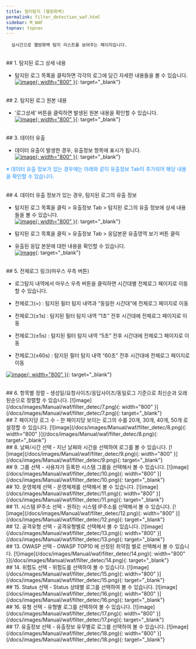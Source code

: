 ```yaml
---
title: 필터탐지 (웹방화벽)
permalink: filter_detection_waf.html
sidebar: M_WAF
topnav: topnav
---
```




      실시간으로 웹방화벽 탐지 리스트를 보여주는 페이지입니다.

<br />
## 1. 탐지된 로그 상세 내용

- 탐지된 로그 목록을 클릭하면 각각의 로그에 담긴 자세한 내용들을 볼 수 있습니다.   
[![image](/docs/images/Manual/waf/filter_detec/1.png){: width="800" }](/docs/images/Manual/waf/filter_detec/1.png){: target="_blank"}

<br />
## 2. 탐지된 로그 원본 내용

- ‘로그상세’ 버튼을 클릭하면 발생된 원본 내용을 확인할 수 있습니다.   
[![image](/docs/images/Manual/waf/filter_detec/2.png){: width="800" }](/docs/images/Manual/waf/filter_detec/2.png){: target="_blank"}

<br />
## 3. 데이터 유출 

- 데이터 유출이 발생한 경우, 유출정보 항목에 표시가 됩니다.   
[![image](/docs/images/Manual/waf/filter_detec/3.png){: width="800" }](/docs/images/Manual/waf/filter_detec/3.png){: target="_blank"}

<font color='dodgerblue'>※ 데이터 유출 정보가 있는 경우에는 아래와 같이 유출정보 Tab이 추가되어 해당 내용을 확인할 수 있습니다.</font>

<br />
## 4. 데이터 유출 정보가 있는 경우, 탐지된 로그의 유출 정보

- 탐지된 로그 목록을 클릭 > 유출정보 Tab > 탐지된 로그의 유출 정보에 상세 내용들을 볼 수 있습니다.   
[![image](/docs/images/Manual/waf/filter_detec/4.png){: width="800" }](/docs/images/Manual/waf/filter_detec/4.png){: target="_blank"}

- 탐지된 로그 목록을 클릭 > 유출정보 Tab > 응답본문 유출영역 보기 버튼 클릭   
- 유출된 응답 본문에 대한 내용을 확인할 수 있습니다.   
[![image](/docs/images/Manual/waf/filter_detec/5.png)](/docs/images/Manual/waf/filter_detec/5.png){: target="_blank"}

<br />
## 5. 전체로그 링크(마우스 우측 버튼)

- 로그탐지 내역에서 마우스 우측 버튼을 클릭하면 시간대별 전체로그 페이지로 이동할 수 있습니다.

- 전체로그(=) : 탐지된 필터 탐지 내역과 “동일한 시간대”에 전체로그 페이지로 이동

- 전체로그(±1s) : 탐지된 필터 탐지 내역 “1초” 전후 시간대에 전체로그 페이지로 이동

- 전체로그(±5s) : 탐지된 필터 탐지 내역 “5초” 전후 시간대에 전체로그 페이지로 이동

- 전체로그(±60s) : 탐지된 필터 탐지 내역 “60초” 전후 시간대에 전체로그 페이지로 이동

[![image](/docs/images/Manual/waf/filter_detec/6.png){: width="800" }](/docs/images/Manual/waf/filter_detec/6.png){: target="_blank"}

<br />
## 6. 항목별 정렬
- 생성일/요청사이즈/응답사이즈/동일로그 기준으로 최신순과 오래된순으로 정렬할 수 있습니다.   
[![image](/docs/images/Manual/waf/filter_detec/7.png){: width="800" }](/docs/images/Manual/waf/filter_detec/7.png){: target="_blank"}

<br />
## 7. 페이지당 로그 수
- 한 페이지당 보이는 로그의 수를 20개, 30개, 40개, 50개 로 설정할 수 있습니다.   
[![image](/docs/images/Manual/waf/filter_detec/8.png){: width="800" }](/docs/images/Manual/waf/filter_detec/8.png){: target="_blank"}

<br />
## 8. 날짜/시간 선택
- 지난 날짜와 시간을 선택하여 로그를 볼 수 있습니다.   
[![image](/docs/images/Manual/waf/filter_detec/9.png){: width="800" }](/docs/images/Manual/waf/filter_detec/9.png){: target="_blank"}


<br />
## 9. 그룹 선택
- 사용자가 등록한 시스템 그룹을 선택해서 볼 수 있습니다.   
[![image](/docs/images/Manual/waf/filter_detec/10.png){: width="800" }](/docs/images/Manual/waf/filter_detec/10.png){: target="_blank"}

<br />
## 10. 운영체제 선택
- 운영체제를 선택해서 볼 수 있습니다.   
[![image](/docs/images/Manual/waf/filter_detec/11.png){: width="800" }](/docs/images/Manual/waf/filter_detec/11.png){: target="_blank"}

<br />
## 11. 시스템 IP주소 선택
- 원하는 시스템 IP주소를 선택해서 볼 수 있습니다.   
[![image](/docs/images/Manual/waf/filter_detec/12.png){: width="800" }](/docs/images/Manual/waf/filter_detec/12.png){: target="_blank"}

<br />
## 12. 공격유형 선택
- 공격유형별로 선택해서 볼 수 있습니다.   
[![image](/docs/images/Manual/waf/filter_detec/13.png){: width="800" }](/docs/images/Manual/waf/filter_detec/13.png){: target="_blank"}

<br />
## 13. OWASP 선택
- OWASP TOP10 에 선정된  취약점 별로 선택해서 볼 수 있습니다.   
[![image](/docs/images/Manual/waf/filter_detec/14.png){: width="800" }](/docs/images/Manual/waf/filter_detec/14.png){: target="_blank"}

<br />
## 14. 위험도 선택
- 위험도를 선택하여 볼 수 있습니다.   
[![image](/docs/images/Manual/waf/filter_detec/15.png){: width="800" }](/docs/images/Manual/waf/filter_detec/15.png){: target="_blank"}

<br />
## 15. Status 선택
- Status 상태별 로그를 선택하여 볼 수 있습니다.   
[![image](/docs/images/Manual/waf/filter_detec/16.png){: width="800" }](/docs/images/Manual/waf/filter_detec/16.png){: target="_blank"}

<br />
## 16. 유형 선택
- 유형별 로그를 선택하여 볼 수 있습니다.   
[![image](/docs/images/Manual/waf/filter_detec/17.png){: width="800" }](/docs/images/Manual/waf/filter_detec/17.png){: target="_blank"}

<br />
## 17. 유출정보 선택
- 유출정보 유무별로 로그를 선택하여 볼 수 있습니다.   
[![image](/docs/images/Manual/waf/filter_detec/18.png){: width="800" }](/docs/images/Manual/waf/filter_detec/18.png){: target="_blank"}